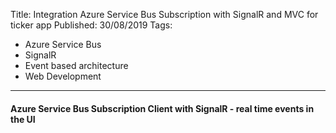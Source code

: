 Title: Integration Azure Service Bus Subscription with SignalR and MVC for ticker app
Published: 30/08/2019
Tags:
- Azure Service Bus
- SignalR
- Event based architecture
- Web Development

---

#### Azure Service Bus Subscription Client with SignalR - real time events in the UI
